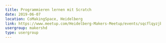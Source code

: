 ```yaml
---
title: Programmieren lernen mit Scratch
date: 2019-06-07
location: CoMakingSpace, Heidelberg
link: https://www.meetup.com/Heidelberg-Makers-Meetup/events/sqcflqyzjbkb/
usergroup: makershd
type: usergroup
---
```


